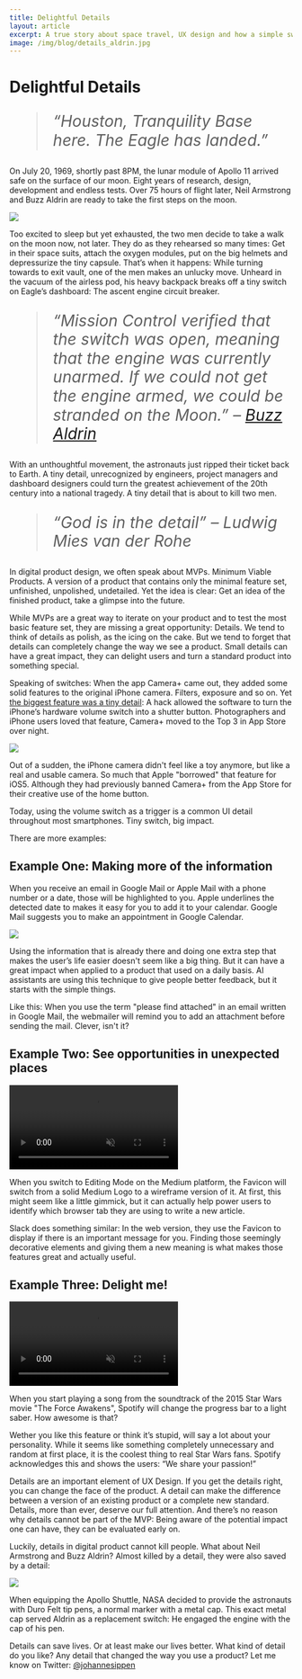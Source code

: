 ```yaml
---
title: Delightful Details
layout: article
excerpt: A true story about space travel, UX design and how a simple switch could kill you.
image: /img/blog/details_aldrin.jpg
---
```


<style>
  blockquote {
    font-size: 200%;
    line-height: 120%;
    font-style: italic;
  }
</style>

# Delightful Details

> “Houston, Tranquility Base here. The Eagle has landed.”

On July 20, 1969, shortly past 8PM, the lunar module of Apollo 11 arrived safe on the surface of our moon. Eight years of research, design, development and endless tests. Over 75 hours of flight later, Neil Armstrong and Buzz Aldrin are ready to take the first steps on the moon.

![](/img/blog/details_aldrin-green.jpg)

Too excited to sleep but yet exhausted, the two men decide to take a walk on the moon now, not later. They do as they rehearsed so many times: Get in their space suits, attach the oxygen modules, put on the big helmets and depressurize the tiny capsule. That’s when it happens: While turning towards to exit vault, one of the men makes an unlucky move. Unheard in the vacuum of the airless pod, his heavy backpack breaks off a tiny switch on Eagle’s dashboard: The ascent engine circuit breaker.


> “Mission Control verified that the switch was open, meaning that the engine was currently unarmed. If we could not get the engine armed, we could be stranded on the Moon.” – [Buzz Aldrin](http://www.cnbc.com/id/42592372)

With an unthoughtful movement, the astronauts just ripped their ticket back to Earth. A tiny detail, unrecognized by engineers, project managers and dashboard designers could turn the greatest achievement of the 20th century into a national tragedy. A tiny detail that is about to kill two men.


> “God is in the detail” – Ludwig Mies van der Rohe

In digital product design, we often speak about MVPs. Minimum Viable Products. A version of a product that contains only the minimal feature set, unfinished, unpolished, undetailed. Yet the idea is clear: Get an idea of the finished product, take a glimpse into the future.

While MVPs are a great way to iterate on your product and to test the most basic feature set, they are missing a great opportunity: Details. We tend to think of details as polish, as the icing on the cake. But we tend to forget that details can completely change the way we see a product. Small details can have a great impact, they can delight users and turn a standard product into something special.

Speaking of switches: When the app Camera+ came out, they added some solid features to the original iPhone camera. Filters, exposure and so on. Yet [the biggest feature was a tiny detail](http://taptaptap.com/blog/volumesnap-tips/): A hack allowed the software to turn the iPhone’s hardware volume switch into a shutter button. Photographers and iPhone users loved that feature, Camera+ moved to the Top 3 in App Store over night.

![](http://cdn.taptaptap.com/blog/wp-content/media/volumesnap.jpg)

Out of a sudden, the iPhone camera didn't feel like a toy anymore, but like a real and usable camera. So much that Apple "borrowed" that feature for iOS5. Although they had previously banned Camera+ from the App Store for their creative use of the home button.

Today, using the volume switch as a trigger is a common UI detail throughout most smartphones. Tiny switch, big impact.

There are more examples:


## Example One: Making more of the information

When you receive an email in Google Mail or Apple Mail with a phone number or a date, those will be highlighted to you. Apple underlines the detected date to makes it easy for you to add it to your calendar. Google Mail suggests you to make an appointment in Google Calendar.

![](/img/blog/details-googlemail.jpg)

Using the information that is already there and doing one extra step that makes the user’s life easier doesn't seem like a big thing. But it can have a great impact when applied to a product that used on a daily basis. AI assistants are using this technique to give people better feedback, but it starts with the simple things.

Like this: When you use the term "please find attached" in an email written in Google Mail, the webmailer will remind you to add an attachment before sending the mail. Clever, isn't it?


## Example Two: See opportunities in unexpected places

<video autoplay loop muted>
  <source src="/img/blog/details-medium.mov">
</video>

When you switch to Editing Mode on the Medium platform, the Favicon will switch from a solid Medium Logo to a wireframe version of it. At first, this might seem like a little gimmick, but it can actually help power users to identify which browser tab they are using to write a new article.

Slack does something similar: In the web version, they use the Favicon to display if there is an important message for you. Finding those seemingly decorative elements and giving them a new meaning is what makes those features great and actually useful.


## Example Three: Delight me!

<video autoplay loop muted>
  <source src="/img/blog/details-spotify.mov">
</video>

When you start playing a song from the soundtrack of the 2015 Star Wars movie "The Force Awakens", Spotify will change the progress bar to a light saber. How awesome is that?

Wether you like this feature or think it’s stupid, will say a lot about your personality. While it seems like something completely unnecessary and random at first place, it is the coolest thing to real Star Wars fans. Spotify acknowledges this and shows the users: “We share your passion!”

Details are an important element of UX Design. If you get the details right, you can change the face of the product. A detail can make the difference between a version of an existing product or a complete new standard. Details, more than ever, deserve our full attention. And there’s no reason why details cannot be part of the MVP: Being aware of the potential impact one can have, they can be evaluated early on.

Luckily, details in digital product cannot kill people. What about Neil Armstrong and Buzz Aldrin? Almost killed by a detail, they were also saved by a detail:

![](/img/blog/details-armstrong.jpg)

When equipping the Apollo Shuttle, NASA decided to provide the astronauts with Duro Felt tip pens, a normal marker with a metal cap. This exact metal cap served Aldrin as a replacement switch: He engaged the engine with the cap of his pen.

Details can save lives. Or at least make our lives better. What kind of detail do you like? Any detail that changed the way you use a product? Let me know on Twitter: [@johannesippen](http://twitter.com/johannesippen/)
